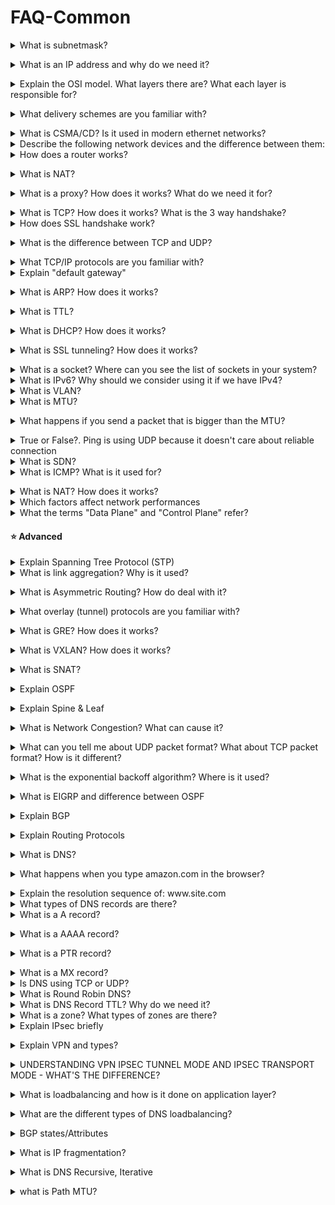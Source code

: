 # FAQ-Common
<details>
<summary>What is subnetmask?</summary><br><b>


A Subnet mask is a 32-bit number that masks an IP address, and divides the IP address into network address and host address. Subnet Mask is made by setting network bits to all "1"s and setting host bits to all "0"s. Within a given network, two host addresses are reserved for special purpose, and cannot be assigned to hosts. The "0" address is assigned a network address and "255" is assigned to a broadcast address, and they cannot be assigned to hosts.

**For Example**

```
| Address Class | No of Network Bits | No of Host Bits | Subnet mask     | CIDR notation |
| ------------- | ------------------ | --------------- | --------------- | ------------- |
| A             | 8                  | 24              | 255.0.0.0       | /8            |
| A             | 9                  | 23              | 255.128.0.0     | /9            |
| A             | 12                 | 20              | 255.240.0.0     | /12           |
| A             | 14                 | 18              | 255.252.0.0     | /14           |
| B             | 16                 | 16              | 255.255.0.0     | /16           |
| B             | 17                 | 15              | 255.255.128.0   | /17           |
| B             | 20                 | 12              | 255.255.240.0   | /20           |
| B             | 22                 | 10              | 255.255.252.0   | /22           |
| C             | 24                 | 8               | 255.255.255.0   | /24           |
| C             | 25                 | 7               | 255.255.255.128 | /25           |
| C             | 28                 | 4               | 255.255.255.240 | /28           |
| C             | 30                 | 2               | 255.255.255.252 | /30           |


```
</b></details>

<details>
<summary>What is an IP address and why do we need it?</summary><br><b>

A private IP address, sometimes called a local IP address, is an IP address reserved for use on a private network. These devices can’t be accessed by devices outside their own network—they’re effectively invisible, except to each other.

Private IP addresses can be either static or dynamic, but in each case, the available addresses are limited to a pool set aside specifically for being private. These addresses are different from public IP addresses in that they don’t have to be unique—other devices can use the same address provided they aren’t on the same network. This is because devices on the private network can’t communicate with outside devices, which eliminates the risk of an address conflict.

</b></details>

<details>
<summary>Explain the OSI model. What layers there are? What each layer is responsible for?</summary><br><b>

- Application: user end (HTTP is here)
- Presentation: establishes context between application-layer entities (Encryption is here)
- Session: establishes, manages and terminates the connections
- Transport: transfers variable-length data sequences from a source to a destination host (TCP & UDP are here)
- Network: transfers datagrams from one network to another (IP is here)
- Data link: provides a link between two directly connected nodes (MAC is here)
- Physical: the electrical and physical spec the data connection (Bits are here)

![alt text](https://github.com/deivendranj/FAQ-Common/blob/master/images/Picture1.jpg?raw=true)
</b></details>

<details>
<summary>What delivery schemes are you familiar with?</summary><br><b>

Unitcast: One to one communication where there is one sender and one receiver.

Broadcast: Sending a message to everyone in the network. The address ff:ff:ff:ff:ff:ff is used for broadcasting.
           Two common protocols which use broadcast are ARP and DHCP.

Multicast: Sending a message to a group of subscribers. It can be one-to-many or many-to-many.
</b></details>

<details>
<summary>What is CSMA/CD? Is it used in modern ethernet networks?</summary><br><b>

CSMA/CD stands for Carrier Sense Multiple Access / Collision Detection.
Its primarily focus it to manage access to shared medium/bus where only one host can transmit at a given point of time.

CSMA/CD algorithm:

1. Before sending a frame, it checks whether another host already transmitting a frame.
2. If no one transmitting, it starts transmitting the frame.
3. If two hosts transmitted at the same time, we have a collision.
4. Both hosts stop sending the frame and they send to everyone a 'jam signal' notifying everyone that a collision occurred
5. They are waiting for a random time before sending again
6. Once each host waited for a random time, they try to send the frame again and so the
</b></details>

<details>
<summary>Describe the following network devices and the difference between them: </summary><br><b>

  * router
  * switch
  * hub
</b></details>

<details>
<summary>How does a router works?</summary><br><b>

A router is a physical or virtual appliance that passes information between two or more packet-switched computer networks. A router inspects a given data packet's destination Internet Protocol address (IP address), calculates the best way for it to reach its destination and then forwards it accordingly.


</b></details>

<details>
<summary>What is NAT?</summary><br><b>

 Network Address Translation (NAT) is a process in which one or more local IP address is translated into one or more Global IP address and vice versa in order to provide Internet access to the local hosts. 


</b></details>

<details>
<summary>What is a proxy? How does it works? What do we need it for?</summary><br><b>

A proxy server acts as a gateway between you and the internet. It’s an intermediary server separating end users from the websites they browse.

If you’re using a proxy server, internet traffic flows through the proxy server on its way to the address you requested. The request then comes back through that same proxy server (there are exceptions to this rule), and then the proxy server forwards the data received from the website to you.

roxy servers provide varying levels of functionality, security, and privacy depending on your use case, needs, or company policy.


</b></details>

<details>
<summary>What is TCP? How does it works? What is the 3 way handshake?</summary><br><b>

TCP 3-way handshake or three-way handshake is a process which is used in a TCP/IP network to make a connection between server and client.

A three-way handshake is primarily used to create a TCP socket connection. It works when:

- A client node sends a SYN data packet over an IP network to a server on the same or an external network. The objective of this packet is to ask/infer if the server is open for new connections.
- The target server must have open ports that can accept and initiate new connections. When the server receives the SYN packet from the client node, it responds and returns a confirmation receipt – the ACK packet or SYN/ACK packet.
- The client node receives the SYN/ACK from the server and responds with an ACK packet.
![alt text](https://www.guru99.com/images/1/092119_0753_TCP3WayHand1.png)
</b></details>

<details>
<summary>How does SSL handshake work?</summary><br><b>
For SSL/TLS negotiation to take place, the system administrator must prepare the minimum of 2 files: Private Key and Certificate. When requesting from a Certificate Authority such as Trust Services, an additional file must be created. This file is called Certificate Signing Request, generated from the Private Key. The process for generating the files are dependent on the software that will be using the files for encryption. For a list of the server softwares DigiCert has, look at: DigiCert CSR Generation.

Note that although certificates requested from Certificate Authorities such as DigICert are inherently trusted by most clients, additional certificates called Intermediate Certificate Authority Certificates and Certificate Authority Root Certificates may need to be installed on the server. This is again server software dependent. There is usually no need to install the Intermediate and Root CA files on the client applications or browsers.

Once the files are ready and correctly installed, just start the SSL/TLS negotiation by using the secured protocol.  On browser applications it is usually https://www.digicert.com. Remember to use your secured website address. Above is just a sample address.

![alt text](https://github.com/deivendranj/FAQ-Common/blob/master/images/Picture2.jpg?raw=true)

</b></details>

<details>
<summary>What is the difference between TCP and UDP?</summary><br><b>
	
TCP establishes a connection between the client and the server to guarantee the order of the packages, on the other hand, UDP does not establish a connection between client and server and doesn't handle package order. This makes UDP more lightweight than TCP and a perfect candidate for services like streaming.

![alt text](https://www.homenethowto.com/wp-content/uploads/table-tcp-udp.png)
</b></details>

<details>
<summary>What TCP/IP protocols are you familiar with?</summary><br><b>
</b></details>

<details>
<summary>Explain "default gateway"</summary><br><b>

A default gateway serves as an access point or IP router that a networked computer uses to send information to a computer in another network or the internet.
</b></details>

<details>
<summary>What is ARP? How does it works?</summary><br><b>

ARP stands for Address Resolution Protocol. When you try to ping an IP address on your local network, say 192.168.1.1, your system has to turn the IP address 192.168.1.1 into a MAC address. This involves using ARP to resolve the address, hence its name.

Systems keep an ARP look-up table where they store information about what IP addresses are associated with what MAC addresses. When trying to send a packet to an IP address, the system will first consult this table to see if it already knows the MAC address. If there is a value cached, ARP is not used.
</b></details>

<details>
<summary>What is TTL?</summary><br><b>

Time to live (TTL) refers to the amount of time or “hops” that a packet is set to exist inside a network before being discarded by a router. TTL is also used in other contexts including CDN caching and DNS caching.

When a packet of information is created and sent out across the Internet, there is a risk that it will continue to pass from router to router indefinitely. To mitigate this possibility, packets are designed with an expiration called a time-to-live or hop limit. Packet TTL can also be useful in determining how long a packet has been in circulation, and allow the sender to receive information about a packet’s path through the Internet.

Each packet has a place where it stores a numerical value determining how much longer it should continue to move through the network. Every time a router receives a packet, it subtracts one from the TTL count and then passes it onto the next location in the network. If at any point the TTL count is equal to zero after the subtraction, the router will discard the packet and send an ICMP message back to the originating host.

The commonly used network commands ping and traceroute both utilize TTL. When using the traceroute command, a stream of packets with increasingly higher sequential TTLs are sent across the Internet towards a destination. Because each step along the connection is the last stop for one of the packets, each location will return an ICMP message to the sender after discarding the packet. The time it takes for the ICMP message to return to the sender is then used to determine how long it takes to get to each successive hop along the network.

![alt_text](https://www.cloudflare.com/img/learning/cdn/glossary/ttl/icmp-traceroute-diagram.png)
</b></details>

<details>
<summary>What is DHCP? How does it works?</summary><br><b>

Dynamic Host Configuration Protocol (DHCP) is a network management protocol used to automate the process of configuring devices on IP networks, thus allowing them to use network services such as DNS, NTP, and any communication protocol based on UDP or TCP. A DHCP server dynamically assigns an IP address and other network configuration parameters to each device on a network so they can communicate with other IP networks. DHCP is an enhancement of an older protocol called BOOTP. DHCP is an important part of the DDI solution (DNS-DHCP-IPAM).

![alt_text](https://bluecatnetworks.com/wp-content/uploads/2020/05/How-does-DHCP-work-1024x428.png)
</b></details>

<details>
<summary>What is SSL tunneling? How does it works?</summary><br><b>
	
SSL Tunneling involves a client that requires an SSL connection to a backend service or secure server via a proxy server. This proxy server opens the connection between the client and the backend service and copies the data to both sides without any direct interference in the SSL connection.
	
![alt_text](http://2.bp.blogspot.com/-08V2nH2GClU/VjpSnA1kl1I/AAAAAAAABOk/jtTzIzhcvRE/s400/image2.png)
</b></details>

<details>
<summary>What is a socket? Where can you see the list of sockets in your system?</summary><br><b>
	A socket is one endpoint of a two-way communication link between two programs running on the network. A socket is bound to a port number so that the TCP layer can identify the application that data is destined to be sent to. An endpoint is a combination of an IP address and a port number
</b></details>

<details>
<summary>What is IPv6? Why should we consider using it if we have IPv4?</summary><br><b>
	Internet Protocol version 6 is the most recent version of the Internet Protocol, the communications protocol that provides an identification and location system for computers on networks and routes traffic across the Internet
</b></details>

<details>
<summary>What is VLAN?</summary><br><b>
	A virtual LAN is any broadcast domain that is partitioned and isolated in a computer network at the data link layer. LAN is the abbreviation for local area network and in this context virtual refers to a physical object recreated and altered by additional logic
</b></details>

<details>
<summary>What is MTU?</summary><br><b>
	In computer networking, the maximum transmission unit (MTU) is the size of the largest protocol data unit (PDU) that can be communicated in a single network layer transaction.[1] The MTU relates to, but is not identical to the maximum frame size that can be transported on the data link layer, e.g. Ethernet frame.

Larger MTU is associated with reduced overhead. Smaller MTU values can reduce network delay. In many cases, MTU is dependent on underlying network capabilities and must be adjusted manually or automatically so as to not exceed these capabilities. MTU parameters may appear in association with a communications interface or standard. Some systems may decide MTU at connect time.
</b></details>

<details>
<summary>What happens if you send a packet that is bigger than the MTU?</summary><br><b>
	In computer networking, the maximum transmission unit (MTU) is the size of the largest protocol data unit (PDU) that can be communicated in a single network layer transaction.[1] The MTU relates to, but is not identical to the maximum frame size that can be transported on the data link layer, e.g. Ethernet frame.

Larger MTU is associated with reduced overhead. Smaller MTU values can reduce network delay. In many cases, MTU is dependent on underlying network capabilities and must be adjusted manually or automatically so as to not exceed these capabilities. MTU parameters may appear in association with a communications interface or standard. Some systems may decide MTU at connect time.
</b></details>

<details>
<summary>True or False?. Ping is using UDP because it doesn't care about reliable connection</summary><br><b>
</b></details>

<details>
<summary>What is SDN?</summary><br><b>
	Software-defined networking technology is an approach to network management that enables dynamic, programmatically efficient network configuration in order to improve network performance and monitoring, making it more like cloud computing than traditional network management. 
</b></details>

<details>
<summary>What is ICMP? What is it used for?</summary><br><b>
	The Internet Control Message Protocol is an internet layer protocol used by network devices to diagnose network communication issues. ICMP is mainly used to determine whether or not data is reaching its intended destination in a timely manner. Commonly, the ICMP protocol is used on network devices, such as routers.
	
![alt_text](https://cdn.slidesharecdn.com/ss_thumbnails/internetcontrolmessageprotocol-121115085749-phpapp01-thumbnail-4.jpg?cb=1352969905)
</b></details>

<details>
<summary>What is NAT? How does it works?</summary><br><b>
	It enables private IP networks that use unregistered IP addresses to connect to the Internet. NAT operates on a router, usually connecting two networks together, and translates the private (not globally unique) addresses in the internal network into legal addresses, before packets are forwarded to another network
</b></details>

<details>
<summary>Which factors affect network performances</summary><br><b>
	* the number of devices on the network
	* the bandwidth of the transmission medium
	* the type of network traffic
	* network latency
	* the number of transmission errors
</b></details>

<details>
<summary>What the terms "Data Plane" and "Control Plane" refer?</summary><br><b>

The exact meaning is usually depends on the context but overall data plane refers to all the functions that forward packets and/or frames from one interface to another while control plane refers to all the functions that make use of routing protocols.

There is also "Management Plane" which refers to monitoring and management functions.
</b></details>

<a name="network-advanced"></a>
#### :star: Advanced

<details>
<summary>Explain Spanning Tree Protocol (STP)</summary><br><b>
	Spanning Tree Protocol (STP) is a link management protocol that provides path redundancy while preventing undesirable loops in the network. When it comes to ethernet networks, only one active path can exist between two stations in order for them to function properly. Loops occur in networks for a variety of reason
</b></details>

<details>
<summary>What is link aggregation? Why is it used?</summary><br><b>

Link aggregation is a way of bundling a bunch of individual (Ethernet) links together so they act like a single logical link. ... Another important reason for using link aggregation is to provide fast and transparent recovery in case one of the individual links fails

Within the IEEE specification the Link Aggregation Control Protocol (LACP) provides a method to control the bundling of several physical ports together to form a single logical channel. LACP allows a network device to negotiate an automatic bundling of links by sending LACP packets to the peer (directly connected device that also implements LACP). LACP works by sending frames (LACPDUs) down all links that have the protocol enabled. If it finds a device on the other end of the link that also has LACP enabled, it will also independently send frames along the same links enabling the two units to detect multiple links between themselves and then combine them into a single logical link.

LACP can be configured in one of two modes: active or passive. In active mode it will always send frames along the configured links. In passive mode however, it acts as "speak when spoken to", and therefore can be used as a way of controlling accidental loops (as long as the other device is in active mode).

Some claim that the most important feature of link aggregation is link failover. With link failover, traffic from a failed link can be switched over to working links in the aggregation. For security purposes, data is transmitted over the usual link and the other link in the aggregation sits idle or can transmit data from another physical link. If the first link goes down, a signal is sent to the second link to take over data transmission. In this situation, the second link can be set to either continue taking on data from both streams at a slower transmission rate or it can be set to prioritize which data has a higher priority.

</b></details>

<details>
<summary>What is Asymmetric Routing? How do deal with it?</summary><br><b>

Asymmetric routing is when a packet takes one path to the destination and takes another path when returning to the source. For example, review the following diagram. Packets from A to B take one route and packets from B to A take another route.

![alt_text](https://networkqna.com/wp-content/uploads/2016/10/asymmetric.jpg)

Solution:-
The solution to this problem is to adjust the placement of the firewalls or internal routing such that traffic in both directions flows through the same firewall, even if incoming traffic enters the network through a different router than the router that handled the matching outgoing traffic
</b></details>

<details>
<summary>What overlay (tunnel) protocols are you familiar with?</summary><br><b>

Overlays are logical tunnels. A logical connection between two devices, in our case, two Silver Peak appliances. created for different traffic types and policies (such as VoIP. A protocol optimized for the transmission of voice through the Internet or other packet-switched networks.).

</b></details>

<details>
<summary>What is GRE? How does it works?</summary><br><b>
	
Generic Routing Encapsulation (GRE) is a tunneling protocol developed by Cisco Systems that can encapsulate a wide variety of network layer protocols inside virtual point-to-point links or point-to-multipoint links over an Internet Protocol network

![alt_text](https://www.9tut.com/images/ccna_self_study/GRE_Tunnel/GRE_Tunnel.jpg)
</b></details>

<details>
<summary>What is VXLAN? How does it works?</summary><br><b>

Virtual Extensible LAN is a network virtualization technology that attempts to address the scalability problems associated with large cloud computing deployment.
VXLAN is the most commonly used protocol to create overlay networks enabling the use of a virtual network of switches, routers, firewalls & load balancers
It provides a way to extend Layer 2 segments over the underlying shared network infrastructure so that tenant workloads can be placed across physical pods in the data center. Higher scalability to address more Layer 2 segments. VXLAN uses a 24-bit segment ID, the VXLAN network identifier (VNID).

![alt_text](https://blogs.vmware.com/vsphere/files/2013/05/New-Learning-3.jpg)
</b></details>

<details>
<summary>What is SNAT?</summary><br><b>

Network Address Translation (NAT) occurs when one of the IP addresses in an IP packet header is changed. 

A Secure Network Address Translation (SNAT) is an object that maps the source client IP address in a request to a translation address defined on the BIG-IP device. ... For example, when the BIG-IP system receives a new connection from source IP address 192.168

In a SNAT, the destination IP address is maintained and the source IP address is changed. Most commonly, a SNAT allows a host on the “inside” of the NAT, in an RFC 1918 IP address space, to initiate a connection to a host on the “outside” of the NAT. A DNAT, by way of contrast, occurs when the destination address is changed and the source IP address is maintained. A DNAT allows a host on the “outside” to connect to a host on the “inside”. In both cases, the NAT has to maintain a connection table which tells the NAT where to route returning packets. An important difference between a SNAT and a DNAT is that a SNAT allows multiple hosts on the “inside” to get to any host on the “outside”. By way of contrast, a DNAT allows any host on the “outside” to get to a single host on the “inside”

![alt_text](http://www.commercialventvac.com/finao/DNATs-and-SNATs_html_106dc8c2.gif)
</b></details>

<details>
<summary>Explain OSPF</summary><br><b>

Open shortest path first (OSPF) is a link-state routing protocol which is used to find the best path between the source and the destination router using its own shortest path first (SPF) algorithm. A link-state routing protocol is a protocol which uses the concept of triggered updates, i.e., if there is a change observed in the learned routing table then the updates are triggered only, not like the distance-vector routing protocol where the routing table are exchanged at a period of time.

Open shortest path first (OSPF) is developed by Internet Engineering Task Force (IETF) as one of the Interior Gateway Protocol (IGP), i.e., the protocol which aims at moving the packet within a large autonomous system or routing domain. It is a network layer protocol which works on the protocol number 89 and uses AD value 110. OSPF uses multicast address 224.0.0.5 for normal communication and 224.0.0.6 for update to designated router(DR)/Backup Designated Router (BDR).

![alt_text](https://media.geeksforgeeks.org/wp-content/uploads/rrf.png)

Open shortest path first (OSPF) is a link-state routing protocol which is used to find the best path between the source and the destination router using its own SPF algorithm

Backbone router – The area 0 is known as backbone area and the routers in area 0 are known as backbone routers. If the routers exists partially in the area 0then also it is a backbone router.
Internal router – An internal router is a router which have all of its interfaces in a single area.
Area Boundary Router (ABR) – The router which connects backbone area with another area is called Area Boundary Router. It belongs to more than one area. The ABRs therefore maintain multiple link-state databases that describe both the backbone topology and the topology of the other areas.
4.Area Summary Border Router (ASBR) – When an OSPF router is connected to a different protocol like EIGRP, or Border Gateway Protocol, or any other routing protocol then it is known as AS. The router which connects two different AS (in which one of the interface is operating OSPF) is known as Area Summary Border Router. These routers perform redistribution. ASBRs run both OSPF and another routing protocol, such as RIP or BGP. ASBRs advertise the exchanged external routing information throughout their AS.

</b></details>

<details>
<summary>Explain Spine & Leaf</summary><br><b>
	
A spine-leaf architecture is an increasingly popular data center network topology that consists of two switching layers—a spine and leaf. The leaf layer consists of access switches that aggregate traffic from servers—typically affixed top of rack (ToR) or end of rack (EoR)—and connect directly into the spine or network core. Spine switches interconnect all of the leaf switches in a full-mesh topology

![alt_text](https://www.arubanetworks.com/wp-content/uploads/PoV_Spine-Leaf-Architecture.jpg)

Other common differences in spine-leaf topologies include:

The removal of Spanning Tree Protocol (STP)
Increased use of fixed port switches over modular models for the network backbone
More cabling to purchase and manage, given the higher interconnection count
A scale-out vs. scale-up of infrastructure
</b></details>

<details>
<summary>What is Network Congestion? What can cause it?</summary><br><b>

Network congestion in data networking and queueing theory is the reduced quality of service that occurs when a network node or link is carrying more data than it can handle. Typical effects include queueing delay, packet loss or the blocking of new connections. A consequence of congestion is that an incremental increase in offered load leads either only to a small increase or even a decrease in network throughput.

Too many hosts in broadcast domain. ...
Broadcast Storms. ...
Low Bandwidth. ...
Adding Retransmitting Hubs. ...
Multicasting. ...
Outdated Hardware. ...
Bad Configuration Management. ...
Rogue Adapter Broadcasts
</b></details>

<details>
<summary>What can you tell me about UDP packet format? What about TCP packet format? How is it different?</summary><br><b>

![alt_text](https://skminhaj.files.wordpress.com/2016/02/92926-tcp_udp_headers.jpg)
</b></details>

<details>
<summary>What is the exponential backoff algorithm? Where is it used?</summary><br><b>

Exponential backoff is an algorithm that uses feedback to multiplicatively decrease the rate of some process, in order to gradually find an acceptable rate

</b></details>

<details>
<summary>What is EIGRP and difference between OSPF</summary><br><b>

Enhanced Interior Gateway Routing Protocol (EIGRP) is an advanced distance-vector routing protocol that is used on a computer network for automating routing decisions and configuration. The protocol was designed by Cisco Systems as a proprietary protocol, available only on Cisco routers

EIGRP (Enhanced Interior Gateway Routing Protocol) is a Cisco-based distance vector protocol which works on DUAL (Diffusing Update Algorithm). It is used for sharing the information from one to the neighbouring routers which exist within the same area. Although, it is a complex protocol but we can configure and run it easily in small and large networks. It was devised to overcome the shortcomings of the classical distance vector routing protocols like IGRP and RIP which were hard to scale according to the needs of the network.

</b></details>

<details>
<summary>Explain BGP</summary><br><b>

Border Gateway Protocol (BGP) is used to Exchange routing information for the internet and is the protocol used between ISP which are different ASes. The protocol can connect together any internetwork of autonomous system using an arbitrary topology.

OSPF is a IGP , an Interior Gateway Protocol, much like EIGRP, OSPF, IS-IS, RIP. BGP is a EGP, Exterior Gateway Protocol . And there is only one EGP, that is BGP.

</b></details>

<details>
<summary>Explain Routing Protocols</summary><br><b>

![alt_text](https://www.ciscopress.com/content/images/chap3_9781587133237/elementLinks/03fig09.jpg)

</b></details>

<details>
<summary>What is DNS?</summary><br><b>

The Domain Name System is a hierarchical and decentralized naming system for computers, services, or other resources connected to the Internet or a private network. It associates various information with domain names assigned to each of the participating entities

</b></details>

<details>
<summary>What happens when you type amazon.com in the browser?</summary><br><b>

In general the process is as follows:

The user types an address in the web browser (some_site.com)
The operating system gets a request from the browser to translate the address the user entered
A query created to check a local entry of the address exists in the system. In case it doesn't, the request is forwarded to the DNS resolver
The Resolver is a server, usually configured by your ISP when you connect to the internet, that responsible for resolving your query by contacting other DNS servers
The Resolver contacts the root nameserver (aka as .)
The root nameserver responds with the address of the relevant Top Level Domain DNS server (if your address ends with org then the org TLD)
The Resolver then contacts the TLD DNS and TLD DNS responds with the IP address that matches the address the user typed in the browser
The Resolver passes this information to the browser
The user is happy :D

![alt_text](https://github.com/deivendranj/FAQ-Common/blob/master/images/Picture5.png?raw=true)

</b></details>


<details>
<summary>Explain the resolution sequence of: www.site.com</summary><br><b>

It's resolved in this order:

1) .
2) .com
3) site.com
4) www.site.com
</b></details>

<details>
<summary>What types of DNS records are there?</summary><br><b>

  * A
  * PTR
  * MX
  * AAAA
</b></details>

<details>
<summary>What is a A record?</summary><br><b>

A (Address) Maps a host name to an IP address. When a computer has multiple adapter cards and IP addresses, it should have multiple address records.
</b></details>

<details>
<summary>What is a AAAA record?</summary><br><b>
	
An AAAA Record performs the same function as an A Record, but for an IPv6 Address.
</b></details>

<details>
<summary>What is a PTR record?</summary><br><b>

While an A record points a domain name to an IP address, a PTR record does the opposite and resolves the IP address to a domain name.
</b></details>

<details>
<summary>What is a MX record?</summary><br><b>
MX (Mail Exchange) Specifies a mail exchange server for the domain, which allows mail to be delivered to the correct mail servers in the domain.
</b></details>

<details>
<summary>Is DNS using TCP or UDP?</summary><br><b>
DNS uses UDP port 53 for resolving queries either regular or reverse. DNS uses TCP for zone transfer. 
</b></details>

<details>
<summary>What is Round Robin DNS?</summary><br><b>
</b></details>

<details>
<summary>What is DNS Record TTL? Why do we need it?</summary><br><b>
</b></details>

<details>
<summary>What is a zone? What types of zones are there?</summary><br><b>
</b></details>

<details>
<summary>Explain IPsec briefly</summary><br><b>

In computing, Internet Protocol Security (IPsec) is a secure network protocol suite that authenticates and encrypts the packets of data to provide secure encrypted communication between two computers over an Internet Protocol network. It is used in virtual private networks (VPNs).

IPsec includes protocols for establishing mutual authentication between agents at the beginning of a session and negotiation of cryptographic keys to use during the session. IPsec can protect data flows between a pair of hosts (host-to-host), between a pair of security gateways (network-to-network), or between a security gateway and a host (network-to-host).[1] IPsec uses cryptographic security services to protect communications over Internet Protocol (IP) networks. It supports network-level peer authentication, data-origin authentication, data integrity, data confidentiality (encryption), and replay protection.

The initial IPv4 suite was developed with few security provisions. As a part of the IPv4 enhancement, IPsec is a layer 3 OSI model or internet layer end-to-end security scheme. In contrast, while some other Internet security systems in widespread use operate above layer 3, such as Transport Layer Security (TLS) that operates at the Transport Layer and Secure Shell (SSH) that operates at the Application layer, IPsec can automatically secure applications at the IP layer.

</b></details>

<details>
<summary>Explain VPN and types?</summary><br><b>

VPN stands for Virtual Private Network (VPN), that allows a user to connect to a private network over the Internet securely and privately. VPN creates an encrypted connection that is called VPN tunnel, and all Internet traffic and communication is passed through this secure tunnel.
Virtual Private Network (VPN) is basically of 2 types:

Remote Access VPN:

Remote Access VPN permits a user to connect to a private network and access all its services and resources remotely. The connection between the user and the private network occurs through the Internet and the connection is secure and private. Remote Access VPN is useful for home users and business users both.
An employee of a company, while he/she is out of station, uses a VPN to connect to his/her company’s private network and remotely access files and resources on the private network. Private users or home users of VPN, primarily use VPN services to bypass regional restrictions on the Internet and access blocked websites. Users aware of Internet security also use VPN services to enhance their Internet security and privacy.

Site to Site VPN:

A Site-to-Site VPN is also called as Router-to-Router VPN and is commonly used in the large companies. Companies or organizations, with branch offices in different locations, use Site-to-site VPN to connect the network of one office location to the network at another office location.

Types of Virtual Private Network (VPN) Protocols:

Internet Protocol Security (IPSec):
Layer 2 Tunneling Protocol (L2TP):
Point–to–Point Tunneling Protocol (PPTP):
OpenVPN - OpenVPN is an open source VPN that is commonly used for creating Point-to-Point and Site-to-Site connections. It uses a traditional security protocol based on SSL and TLS protocol.

</b></details>

<details>
<summary>UNDERSTANDING VPN IPSEC TUNNEL MODE AND IPSEC TRANSPORT MODE - WHAT'S THE DIFFERENCE?</summary><br><b>

IPSec’s protocol objective is to provide security services for IP packets such as encrypting sensitive data, authentication, protection against replay and data confidentiality.

As outlined in our IPSec protocol article, Encapsulating Security Payload (ESP) and Authentication Header (AH) are the two IPSec security protocols used to provide these security services.  Analysing  the ESP and AH protocols is out of this article’s scope, however you can turn to our IPSec article where you’ll find an in-depth analysis and packet diagrams to help make the concept clear.

 
UNDERSTANDING IPSEC MODES –TUNNEL MODE & TRANSPORT MODE

IPSec can be configured to operate in two different modes, Tunnel and Transport mode. Use of each mode depends on the requirements and implementation of IPSec.

 
IPSEC TUNNEL MODE

IPSec tunnel mode is the default mode. With tunnel mode, the entire original IP packet is protected by IPSec. This means IPSec wraps the original packet, encrypts it, adds a new IP header and sends it to the other side of the VPN tunnel (IPSec peer).

Tunnel mode is most commonly used between gateways (Cisco routers or ASA firewalls), or at an end-station to a gateway, the gateway acting as a proxy for the hosts behind it.

Tunnel mode is used to encrypt traffic between secure IPSec Gateways, for example two Cisco routers connected over the Internet via IPSec VPN. Configuration and setup of this topology is extensively covered in our Site-to-Site IPSec VPN article. In this example, each router acts as an IPSec Gateway for their LAN, providing secure connectivity to the remote network:

![alt_text](http://www.firewall.cx/images/stories/ipsec-modes-transport-tunnel-5.gif)

IPSEC TRANSPORT MODE

IPSec Transport mode is used for end-to-end communications, for example, for communication between a client and a server or between a workstation and a gateway (if the gateway is being treated as a host).  A good example would be an encrypted Telnet or Remote Desktop session from a workstation to a server.

![alt_text](http://www.firewall.cx/images/stories/ipsec-modes-transport-tunnel-6.gif)

</b></details>

<details>
<summary>What is loadbalancing and how is it done on application layer?</summary><br><b>

Load balancing is defined as the methodical and efficient distribution of network or application traffic across multiple servers in a server farm. Each load balancer sits between client devices and backend servers, receiving and then distributing incoming requests to any available server capable of fulfilling them

</b></details>

<details>
<summary>What are the different types of DNS loadbalancing?</summary><br><b>

DNS load balancing is the practice of configuring a domain in the Domain Name System (DNS) such that client requests to the domain are distributed across a group of server machines. A domain can correspond to a website, a mail system, a print server, or another service that is made accessible via the Internet.

Backup server: A clone instance of a domain is created to serve as a secondary DNS. The primary DNS may redirect traffic to this server at runtime.

Round robin DNS-based load sharing: DNS requests are rotated and shared across multiple domain server instances. Although mainly a load sharing algorithm, this also facilitates load balancing with DNS.

Dynamic DNS load balancing: DNS requests are routed between domain servers with the best available resources and minimal load.

</b></details>

<details>
<summary>BGP states/Attributes</summary><br><b>

In order to make decisions in its operations with peers, a BGP peer uses a simple finite state machine (FSM) that consists of six states: Idle; Connect; Active; OpenSent; OpenConfirm; and Established. For each peer-to-peer session, a BGP implementation maintains a state variable that tracks which of these six states the session is in. The BGP defines the messages that each peer should exchange in order to change the session from one state to another. 

The first state is the "Idle" state. In the "Idle" state, BGP initializes all resources, refuses all inbound BGP connection attempts and initiates a TCP connection to the peer.
The second state is "Connect". In the "Connect" state, the router waits for the TCP connection to complete and transitions to the "OpenSent" state if successful. 
If unsuccessful, it starts the ConnectRetry timer and transitions to the "Active" state upon expiration. 
In the "Active" state, the router resets the ConnectRetry timer to zero and returns to the "Connect" state. 
In the "OpenSent" state, the router sends an Open message and waits for one in return in order to transition to the "OpenConfirm" state. Keepalive messages are exchanged and, upon successful receipt, the router is placed into the "Established" state. 
In the "Established" state, the router can send/receive: Keepalive; Update; and Notification messages to/from its peer.

![alt_text](https://upload.wikimedia.org/wikipedia/commons/thumb/a/a8/BGP_FSM.svg/220px-BGP_FSM.svg.png)

BGP Path Attributes:

When your BGP speaker receives a BGP prefix, there are going to be many path attributes tagged to it, and we know that these are going to be critical when it comes to BGP doing things like choosing a very best path to a destination. Interestingly, not all of these path attributes are created equal.

All BGP path attributes fall into one of four main categories. Note that this list also provides example attributes in each category. Do not be too concerned with these specific attribute values now, as you will understand many of them fully when you complete this blog series.

* Well-Known Mandatory (for example:  Origin, AS Path, and Next Hop)
* Well-Known Discretionary (for example: Local Preference)
* Optional Transitive (for example: Community)
* Optional Non-Transitive (for example: Cluster List)

</b></details>

<details>
<summary>What is IP fragmentation?</summary><br><b>

IP fragmentation is an Internet Protocol (IP) process that breaks packets into smaller pieces (fragments), so that the resulting pieces can pass through a link with a smaller maximum transmission unit (MTU) than the original packet size. The fragments are reassembled by the receiving host.

![alt_text](https://upload.wikimedia.org/wikipedia/commons/thumb/8/80/PDU_Fragmentaion_-_en.png/400px-PDU_Fragmentaion_-_en.png)

Fragmentation is necessary for data transmission, as every network has a unique limit for the size of datagrams that it can process. This limit is known as the maximum transmission unit (MTU).

</b></details>

<details>
<summary>What is DNS Recursive, Iterative</summary><br><b>


![alt_text](https://www.omnisecu.com/images/tcpip/recursive-iterative-dns-query.jpg)
	
</b></details>


<details>
<summary>what is Path MTU?</summary><br><b>
	 
Path MTU Discovery (PMTUD) is a standardized technique in computer networking for determining the maximum transmission unit (MTU) size on the network path between two Internet Protocol (IP) hosts, usually with the goal of avoiding IP fragmentation.

For IPv4 packets, Path MTU Discovery works by setting the Don't Fragment (DF) flag bit in the IP headers of outgoing packets. ... Conversely, if PMTUD finds that the path allows a larger MTU than is possible on the lower link, the OS will periodically reprobe to see if the path has changed and now allows larger packets.

<details>
<summary>What is a zone? What types of zones are there?</summary><br><b>


<details>
<summary>What is a zone? What types of zones are there?</summary><br><b>

A DNS zone is a portion of the DNS namespace that is managed by a specific organization or administrator. A DNS zone is an administrative space which allows for more granular control of DNS components, such as authoritative nameservers. The domain name space is a hierarchical tree, with the DNS root domain at the top

Active Directory Integrated Zones. Active Directory Integrated Zones stores its zone data in Active Directory. ...
Primary Zone. This is the main zone and has a read/write copy of the zone data. ...
Secondary Zone. ...
Stub Zone. ...
Forward Lookup Zone. ...
Reverse Lookup Zone. ...
Zone Transfers

![alt_text](https://www.cloudflare.com/img/learning/dns/glossary/dns-zone/dns-zone.png)

</b></details>
